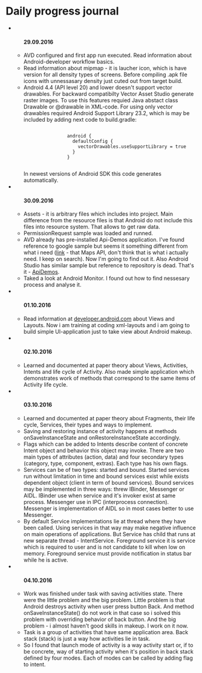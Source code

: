 <h1>Daily progress journal</h1>
<ul>
	<li>
		<ul>
			<h4>29.09.2016</h4>
			<li>
				AVD configured and first app run executed. 
				Read information about Android-developer workflow basics.
			</li>
			<li>
				Read information about mipmap - it is laucher icon, which is have 
				version for all density types of screens. Before compiling .apk file 
				icons with unnessasary density just cuted out from target build.
			</li>
			<li>
				Android 4.4 (API level 20) and lower doesn't support vector drawables.
				For backward compatibilty Vector Asset Studio generate raster images. 
				To use this features requied Java abstact class Drawable or @drawable in
				XML-code. For using only vector drawables required Android Support Library 23.2,
				which is may be included by adding next code to build.gradle:<br/>
				<pre><code>
				android {
				  defaultConfig {
				    vectorDrawables.useSupportLibrary = true
				  }
				}
				</code></pre>
				In newest versions of Android SDK this code generates automatically.
			</li>
		</ul>
	</li>
	<li>
		<ul>
			<h4>30.09.2016</h4>
			<li>
				Assets - it is arbitrary files which includes into project. Main difference from
				the resource files is that Android do not include this files into resource system.
				That allows to get raw data.
			</li>
			<li>
				PermissionRequest sample was loaded and runned.
			</li>
			<li>
				AVD already has pre-installed Api-Demos application. I've found reference to
				google sample but seems it something different from what i need 
				(<a href="https://github.com/googlemaps/android-samples/tree/master/ApiDemos">link</a> 
				    - that Maps API, don't think that is what i actually need. I keep on search).			
				Now I'm going to find out it. Also Android Studio has similar sample but reference to
				repository is dead.
				That's it - <a href="https://github.com/android/platform_development/tree/master/samples/ApiDemos">ApiDemos</a>.				
			</li>
			<li>
				Taked a look at Android Monitor. I found out how to find nessesary process and analyse it.
			</li>
		</ul>
	</li>
	<li>
		<ul>
			<h4>01.10.2016</h4>
			<li>
				Read information at <a href="developer.android.com">developer.android.com<a/> about Views and
				Layouts. Now i am training at coding xml-layouts and i am going to build simple UI-application
				just to take view about Android makeup. 
			</li>
		</ul>
	</li>
	<li>
		<ul>
			<h4>02.10.2016</h4>
			<li>
				Learned and documented at paper theory about Views, Activities, Intents and life cycle of Activity.
				Also made simple application which demonstrates work of methods that correspond to the same items 
				of Activity life cycle.
			</li>
		</ul>
	</li>
	<li>
		<ul>
			<h4>03.10.2016</h4>
			<li>
				Learned and documented at paper theory about Fragments, their life cycle, Services, their types and
				ways to implement.
			</li>
			<li>
				Saving and restoring instance of activity happens at methods onSaveInstanceState and onRestoreInstanceState
				accordingly.
			</li>
			<li>
				Flags which can be added to Intents describe content of concrete Intent object and behavior
				this object may invoke. There are two main types of attributes (action, data) and four secondary
				types (category, type, component, extras). Each type has his own flags.
			</li>
			<li>
				Services can be of two types: started and bound. Started services run without limitation in time
				and bound services exist while exists dependent object (client in term of bound services).
				Bound services may be implemented in three ways: threw IBinder, Messenger or AIDL. IBinder use
				when service and it's invoker exist at same process. Messenger use in IPC (interprocess connection).
				Messenger is implementation of AIDL so in most cases better to use Messenger.
			</li>
			<li>
				By default Service implementations lie at thread where they have been called. Using services in that way
				may make negative influence on main operations of applications. But Service has child that
				runs at new separate thread - IntentService. Foreground service it is service which is
				required to user and is not candidate to kill when low on memory. Foreground  service must provide
				notification in status bar while he is active.
			</li>
		</ul>
	</li>
	<li>
		<ul>
			<h4>04.10.2016</h4>
			<li>
				Work was finished  under task with saving activities state. There were the little problem and the big 
				problem. Little problem is that Android destroys activity when user press button Back. And method
				onSaveInstanceState() do not work in that case so i solved this problem  with overriding behavior of 
				back button. And the big problem - i almost haven't good skills in makeup. I work on it now.
			</li>
			<li>
				Task is a group of activities that have same application area. Back stack (stack) is just a way
				how activities lie in task.
			</li>
			<li>
				So I found that launch mode of activity is a way activity start or, if to be concrete, way of starting 
				activity when it's position in back stack defined by four modes. Each of modes can be called by adding 
				flag to intent.
			</li>
		</ul>
	</li>
</ul>
